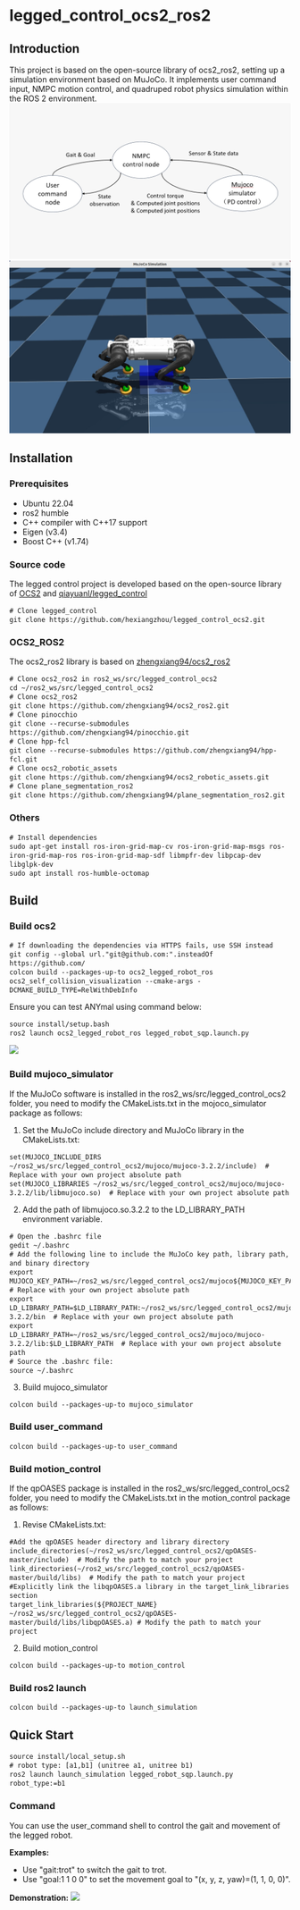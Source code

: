 # legged_control_ocs2_ros2
## Introduction
This project is based on the open-source library of ocs2_ros2, setting up a simulation environment based on MuJoCo. It implements user command input, NMPC motion control, and quadruped robot physics simulation within the ROS 2 environment. 
![image](.image/structure.jpg)
![image](.image/mujoco_simulation_image.png)

## Installation
### Prerequisites
* Ubuntu 22.04
* ros2 humble
* C++ compiler with C++17 support
* Eigen (v3.4)
* Boost C++ (v1.74)

### Source code
The legged control project is developed based on the open-source library of [OCS2](https://github.com/leggedrobotics/ocs2.git) and [qiayuanl/legged_control](https://github.com/qiayuanl/legged_control.git)
```
# Clone legged_control
git clone https://github.com/hexiangzhou/legged_control_ocs2.git
```

### OCS2_ROS2
The ocs2_ros2 library is based on [zhengxiang94/ocs2_ros2](https://github.com/zhengxiang94/ocs2_ros2.git)
```
# Clone ocs2_ros2 in ros2_ws/src/legged_control_ocs2
cd ~/ros2_ws/src/legged_control_ocs2
# Clone ocs2_ros2
git clone https://github.com/zhengxiang94/ocs2_ros2.git
# Clone pinocchio
git clone --recurse-submodules https://github.com/zhengxiang94/pinocchio.git
# Clone hpp-fcl
git clone --recurse-submodules https://github.com/zhengxiang94/hpp-fcl.git
# Clone ocs2_robotic_assets
git clone https://github.com/zhengxiang94/ocs2_robotic_assets.git
# Clone plane_segmentation_ros2
git clone https://github.com/zhengxiang94/plane_segmentation_ros2.git
```

### Others
```
# Install dependencies
sudo apt-get install ros-iron-grid-map-cv ros-iron-grid-map-msgs ros-iron-grid-map-ros ros-iron-grid-map-sdf libmpfr-dev libpcap-dev libglpk-dev
sudo apt install ros-humble-octomap
```

## Build
### Build ocs2
```
# If downloading the dependencies via HTTPS fails, use SSH instead
git config --global url."git@github.com:".insteadOf https://github.com/
colcon build --packages-up-to ocs2_legged_robot_ros ocs2_self_collision_visualization --cmake-args -DCMAKE_BUILD_TYPE=RelWithDebInfo
```
Ensure you can test ANYmal using command below:
```
source install/setup.bash
ros2 launch ocs2_legged_robot_ros legged_robot_sqp.launch.py
```
![](.image/ocs2_gif.gif)
### Build mujoco_simulator

If the MuJoCo software is installed in the ros2_ws/src/legged_control_ocs2 folder, you need to modify the CMakeLists.txt in the mojoco_simulator package as follows:
1. Set the MuJoCo include directory and MuJoCo library in the CMakeLists.txt:
```
set(MUJOCO_INCLUDE_DIRS ~/ros2_ws/src/legged_control_ocs2/mujoco/mujoco-3.2.2/include)  # Replace with your own project absolute path
set(MUJOCO_LIBRARIES ~/ros2_ws/src/legged_control_ocs2/mujoco/mujoco-3.2.2/lib/libmujoco.so)  # Replace with your own project absolute path
```
2. Add the path of libmujoco.so.3.2.2 to the LD_LIBRARY_PATH environment variable.
```
# Open the .bashrc file
gedit ~/.bashrc
# Add the following line to include the MuJoCo key path, library path, and binary directory
export MUJOCO_KEY_PATH=~/ros2_ws/src/legged_control_ocs2/mujoco${MUJOCO_KEY_PATH}  # Replace with your own project absolute path
export LD_LIBRARY_PATH=$LD_LIBRARY_PATH:~/ros2_ws/src/legged_control_ocs2/mujoco/mujoco-3.2.2/bin  # Replace with your own project absolute path
export LD_LIBRARY_PATH=~/ros2_ws/src/legged_control_ocs2/mujoco/mujoco-3.2.2/lib:$LD_LIBRARY_PATH  # Replace with your own project absolute path
# Source the .bashrc file:
source ~/.bashrc
```
3. Build mujoco_simulator
```
colcon build --packages-up-to mujoco_simulator
```
### Build user_command
```
colcon build --packages-up-to user_command
```
### Build motion_control
If the qpOASES package is installed in the ros2_ws/src/legged_control_ocs2 folder, you need to modify the CMakeLists.txt in the motion_control package as follows:
1. Revise CMakeLists.txt:
```
#Add the qpOASES header directory and library directory
include_directories(~/ros2_ws/src/legged_control_ocs2/qpOASES-master/include)  # Modify the path to match your project
link_directories(~/ros2_ws/src/legged_control_ocs2/qpOASES-master/build/libs)  # Modify the path to match your project
#Explicitly link the libqpOASES.a library in the target_link_libraries section
target_link_libraries(${PROJECT_NAME} ~/ros2_ws/src/legged_control_ocs2/qpOASES-master/build/libs/libqpOASES.a) # Modify the path to match your project
```
2. Build motion_control
```
colcon build --packages-up-to motion_control
```
### Build ros2 launch
```
colcon build --packages-up-to launch_simulation
```

## Quick Start
```
source install/local_setup.sh
# robot type: [a1,b1] (unitree a1, unitree b1)
ros2 launch launch_simulation legged_robot_sqp.launch.py robot_type:=b1
```
### Command
You can use the user_command shell to control the gait and movement of the legged robot.

**Examples:**
* Use "gait:trot" to switch the gait to trot.
* Use "goal:1 1 0 0" to set the movement goal to "(x, y, z, yaw)=(1, 1, 0, 0)".

**Demonstration:**
![](.image/simulation_video_gif.gif)

